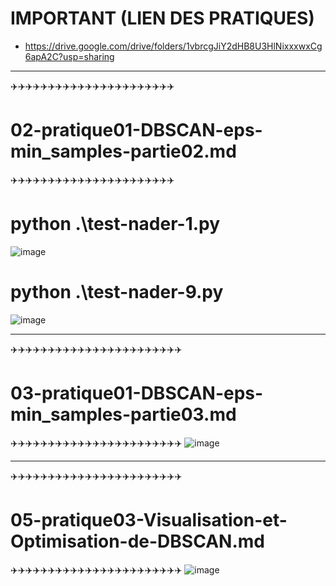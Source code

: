# IMPORTANT (LIEN DES PRATIQUES)
- https://drive.google.com/drive/folders/1vbrcgJiY2dHB8U3HlNixxxwxCg6apA2C?usp=sharing
-----------
✈️✈️✈️✈️✈️✈️✈️✈️✈️✈️✈️✈️✈️✈️✈️✈️✈️✈️✈️✈️✈️✈️
# 02-pratique01-DBSCAN-eps-min_samples-partie02.md
✈️✈️✈️✈️✈️✈️✈️✈️✈️✈️✈️✈️✈️✈️✈️✈️✈️✈️✈️✈️✈️✈️
# python .\test-nader-1.py
![image](https://github.com/hrhouma/Apprentissage-Non-Supervise/assets/10111526/b755860a-0906-419f-a283-255510502c01)
# python .\test-nader-9.py
![image](https://github.com/hrhouma/Apprentissage-Non-Supervise/assets/10111526/db8b24f2-cbf1-4502-9799-622531135536)

-----------
✈️✈️✈️✈️✈️✈️✈️✈️✈️✈️✈️✈️✈️✈️✈️✈️✈️✈️✈️✈️✈️✈️✈️
# 03-pratique01-DBSCAN-eps-min_samples-partie03.md
✈️✈️✈️✈️✈️✈️✈️✈️✈️✈️✈️✈️✈️✈️✈️✈️✈️✈️✈️✈️✈️✈️✈️
![image](https://github.com/hrhouma/Apprentissage-Non-Supervise/assets/10111526/e9c9aa3a-6013-44fb-b71c-94426b39ccae)

---------------
✈️✈️✈️✈️✈️✈️✈️✈️✈️✈️✈️✈️✈️✈️✈️✈️✈️✈️✈️✈️✈️✈️✈️
# 05-pratique03-Visualisation-et-Optimisation-de-DBSCAN.md
✈️✈️✈️✈️✈️✈️✈️✈️✈️✈️✈️✈️✈️✈️✈️✈️✈️✈️✈️✈️✈️✈️✈️
![image](https://github.com/hrhouma/Apprentissage-Non-Supervise/assets/10111526/2211144a-1373-42b1-ac8a-68c1dae683b5)





